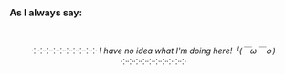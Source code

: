 ### As I always say: 
<br>
<p align="center"><i>⁘⁘⁘⁘⁘⁘⁘⁘⁘⁘ I have no idea what I'm doing here! ╰(￣ω￣ｏ)  ⁘⁘⁘⁘⁘⁘⁘⁘⁘⁘</i></p>
               
	       
   
               





  										                                
                                                                                                                
                                                                                                              
